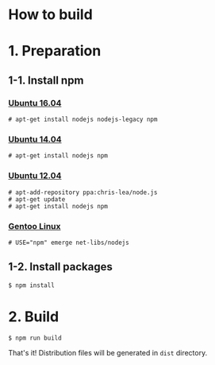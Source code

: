 How to build
==============

# 1. Preparation

## 1-1. Install npm

### [Ubuntu 16.04](http://releases.ubuntu.com/16.04/)

    # apt-get install nodejs nodejs-legacy npm

### [Ubuntu 14.04](http://releases.ubuntu.com/14.04/)

    # apt-get install nodejs npm

### [Ubuntu 12.04](http://releases.ubuntu.com/12.04/)

    # apt-add-repository ppa:chris-lea/node.js
    # apt-get update
    # apt-get install nodejs npm

### [Gentoo Linux](https://www.gentoo.org/)

    # USE="npm" emerge net-libs/nodejs

## 1-2. Install packages

    $ npm install

# 2. Build

    $ npm run build

That's it! Distribution files will be generated in `dist` directory.
